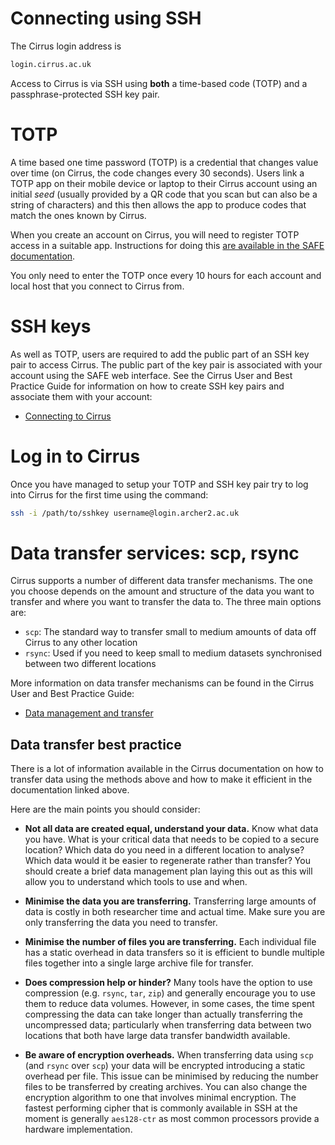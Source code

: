 # Connecting using SSH

The Cirrus login address is

```bash
login.cirrus.ac.uk
```

Access to Cirrus is via SSH using **both** a time-based code (TOTP) and a passphrase-protected SSH key pair.

# TOTP

A time based one time password (TOTP) is a credential that changes value over time (on Cirrus, the code changes every 30 seconds).
Users link a TOTP app on their mobile device or laptop to their Cirrus account using an initial *seed*
(usually provided by a QR code that you scan but can also be a string of characters)
and this then allows the app to produce codes that match the ones known by Cirrus.

When you create an account on Cirrus, you will need to register TOTP access in a suitable app.
Instructions for doing this [are available in the SAFE documentation](https://epcced.github.io/safe-docs/safe-for-users/#how-to-turn-on-mfa-on-your-machine-account).

You only need to enter the TOTP once every 10 hours for each account and local host that you connect to Cirrus from.

# SSH keys

As well as TOTP, users are required to add the public part of an SSH key pair to access Cirrus.
The public part of the key pair is associated with your account using the SAFE web interface.
See the Cirrus User and Best Practice Guide for information on how to create SSH key pairs and associate them with your account:

* [Connecting to Cirrus](https://docs.cirrus.ac.uk/user-guide/connecting/)

# Log in to Cirrus

Once you have managed to setup your TOTP and SSH key pair try to log into Cirrus for the first time using the command:

```bash
ssh -i /path/to/sshkey username@login.archer2.ac.uk
```

# Data transfer services: scp, rsync

Cirrus supports a number of different data transfer mechanisms.
The one you choose depends on the amount and structure of the data you want to transfer and where you want to transfer the data to.
The three main options are:

* `scp`: The standard way to transfer small to medium amounts of data off Cirrus to any other location
* `rsync`: Used if you need to keep small to medium datasets synchronised between two different locations

More information on data transfer mechanisms can be found in the Cirrus User and Best Practice Guide:

* [Data management and transfer](https://docs.cirrus.ac.uk/user-guide/data/)

## Data transfer best practice

There is a lot of information available in the Cirrus documentation
on how to transfer data using the methods above and how to make it efficient in the documentation linked above.

Here are the main points you should consider:

* **Not all data are created equal, understand your data.**
  Know what data you have.
  What is your critical data that needs to be copied to a secure location?
  Which data do you need in a different location to analyse?
  Which data would it be easier to regenerate rather than transfer?
  You should create a brief data management plan laying this out as this will allow you to understand which tools to use and when.

* **Minimise the data you are transferring.**
  Transferring large amounts of data is costly in both researcher time and actual time.
  Make sure you are only transferring the data you need to transfer.

* **Minimise the number of files you are transferring.**
  Each individual file has a static overhead in data transfers so it is efficient to bundle multiple files together into a single large archive file for transfer.

* **Does compression help or hinder?**
  Many tools have the option to use compression (e.g. `rsync`, `tar`, `zip`) and generally encourage you to use them to reduce data volumes.
  However, in some cases, the time spent compressing the data can take longer than actually transferring the uncompressed data;
  particularly when transferring data between two locations that both have large data transfer bandwidth available.

* **Be aware of encryption overheads.**
  When transferring data using `scp` (and `rsync` over `scp`) your data will be encrypted introducing a static overhead per file.
  This issue can be minimised by reducing the number files to be transferred by creating archives.
  You can also change the encryption algorithm to one that involves minimal encryption.
  The fastest performing cipher that is commonly available in SSH at the moment
  is generally `aes128-ctr` as most common processors provide a hardware implementation.
